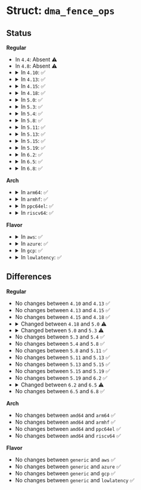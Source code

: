 # Struct: <code>dma_fence_ops</code>

## Status
<b>Regular</b>
<ul>
<li>
In <code>4.4</code>: Absent ⚠️
</li>
<li>
In <code>4.8</code>: Absent ⚠️
</li>
<li>
<details>
<summary>In <code>4.10</code>: ✅</summary>

```c
struct dma_fence_ops {
    const char * (*get_driver_name)(struct dma_fence *);
    const char * (*get_timeline_name)(struct dma_fence *);
    bool (*enable_signaling)(struct dma_fence *);
    bool (*signaled)(struct dma_fence *);
    long int (*wait)(struct dma_fence *, bool, long int);
    void (*release)(struct dma_fence *);
    int (*fill_driver_data)(struct dma_fence *, void *, int);
    void (*fence_value_str)(struct dma_fence *, char *, int);
    void (*timeline_value_str)(struct dma_fence *, char *, int);
};
```
</details>
</li>
<li>
<details>
<summary>In <code>4.13</code>: ✅</summary>

```c
struct dma_fence_ops {
    const char * (*get_driver_name)(struct dma_fence *);
    const char * (*get_timeline_name)(struct dma_fence *);
    bool (*enable_signaling)(struct dma_fence *);
    bool (*signaled)(struct dma_fence *);
    long int (*wait)(struct dma_fence *, bool, long int);
    void (*release)(struct dma_fence *);
    int (*fill_driver_data)(struct dma_fence *, void *, int);
    void (*fence_value_str)(struct dma_fence *, char *, int);
    void (*timeline_value_str)(struct dma_fence *, char *, int);
};
```
</details>
</li>
<li>
<details>
<summary>In <code>4.15</code>: ✅</summary>

```c
struct dma_fence_ops {
    const char * (*get_driver_name)(struct dma_fence *);
    const char * (*get_timeline_name)(struct dma_fence *);
    bool (*enable_signaling)(struct dma_fence *);
    bool (*signaled)(struct dma_fence *);
    long int (*wait)(struct dma_fence *, bool, long int);
    void (*release)(struct dma_fence *);
    int (*fill_driver_data)(struct dma_fence *, void *, int);
    void (*fence_value_str)(struct dma_fence *, char *, int);
    void (*timeline_value_str)(struct dma_fence *, char *, int);
};
```
</details>
</li>
<li>
<details>
<summary>In <code>4.18</code>: ✅</summary>

```c
struct dma_fence_ops {
    const char * (*get_driver_name)(struct dma_fence *);
    const char * (*get_timeline_name)(struct dma_fence *);
    bool (*enable_signaling)(struct dma_fence *);
    bool (*signaled)(struct dma_fence *);
    long int (*wait)(struct dma_fence *, bool, long int);
    void (*release)(struct dma_fence *);
    int (*fill_driver_data)(struct dma_fence *, void *, int);
    void (*fence_value_str)(struct dma_fence *, char *, int);
    void (*timeline_value_str)(struct dma_fence *, char *, int);
};
```
</details>
</li>
<li>
<details>
<summary>In <code>5.0</code>: ✅</summary>

```c
struct dma_fence_ops {
    const char * (*get_driver_name)(struct dma_fence *);
    const char * (*get_timeline_name)(struct dma_fence *);
    bool (*enable_signaling)(struct dma_fence *);
    bool (*signaled)(struct dma_fence *);
    long int (*wait)(struct dma_fence *, bool, long int);
    void (*release)(struct dma_fence *);
    void (*fence_value_str)(struct dma_fence *, char *, int);
    void (*timeline_value_str)(struct dma_fence *, char *, int);
};
```
</details>
</li>
<li>
<details>
<summary>In <code>5.3</code>: ✅</summary>

```c
struct dma_fence_ops {
    bool use_64bit_seqno;
    const char * (*get_driver_name)(struct dma_fence *);
    const char * (*get_timeline_name)(struct dma_fence *);
    bool (*enable_signaling)(struct dma_fence *);
    bool (*signaled)(struct dma_fence *);
    long int (*wait)(struct dma_fence *, bool, long int);
    void (*release)(struct dma_fence *);
    void (*fence_value_str)(struct dma_fence *, char *, int);
    void (*timeline_value_str)(struct dma_fence *, char *, int);
};
```
</details>
</li>
<li>
<details>
<summary>In <code>5.4</code>: ✅</summary>

```c
struct dma_fence_ops {
    bool use_64bit_seqno;
    const char * (*get_driver_name)(struct dma_fence *);
    const char * (*get_timeline_name)(struct dma_fence *);
    bool (*enable_signaling)(struct dma_fence *);
    bool (*signaled)(struct dma_fence *);
    long int (*wait)(struct dma_fence *, bool, long int);
    void (*release)(struct dma_fence *);
    void (*fence_value_str)(struct dma_fence *, char *, int);
    void (*timeline_value_str)(struct dma_fence *, char *, int);
};
```
</details>
</li>
<li>
<details>
<summary>In <code>5.8</code>: ✅</summary>

```c
struct dma_fence_ops {
    bool use_64bit_seqno;
    const char * (*get_driver_name)(struct dma_fence *);
    const char * (*get_timeline_name)(struct dma_fence *);
    bool (*enable_signaling)(struct dma_fence *);
    bool (*signaled)(struct dma_fence *);
    long int (*wait)(struct dma_fence *, bool, long int);
    void (*release)(struct dma_fence *);
    void (*fence_value_str)(struct dma_fence *, char *, int);
    void (*timeline_value_str)(struct dma_fence *, char *, int);
};
```
</details>
</li>
<li>
<details>
<summary>In <code>5.11</code>: ✅</summary>

```c
struct dma_fence_ops {
    bool use_64bit_seqno;
    const char * (*get_driver_name)(struct dma_fence *);
    const char * (*get_timeline_name)(struct dma_fence *);
    bool (*enable_signaling)(struct dma_fence *);
    bool (*signaled)(struct dma_fence *);
    long int (*wait)(struct dma_fence *, bool, long int);
    void (*release)(struct dma_fence *);
    void (*fence_value_str)(struct dma_fence *, char *, int);
    void (*timeline_value_str)(struct dma_fence *, char *, int);
};
```
</details>
</li>
<li>
<details>
<summary>In <code>5.13</code>: ✅</summary>

```c
struct dma_fence_ops {
    bool use_64bit_seqno;
    const char * (*get_driver_name)(struct dma_fence *);
    const char * (*get_timeline_name)(struct dma_fence *);
    bool (*enable_signaling)(struct dma_fence *);
    bool (*signaled)(struct dma_fence *);
    long int (*wait)(struct dma_fence *, bool, long int);
    void (*release)(struct dma_fence *);
    void (*fence_value_str)(struct dma_fence *, char *, int);
    void (*timeline_value_str)(struct dma_fence *, char *, int);
};
```
</details>
</li>
<li>
<details>
<summary>In <code>5.15</code>: ✅</summary>

```c
struct dma_fence_ops {
    bool use_64bit_seqno;
    const char * (*get_driver_name)(struct dma_fence *);
    const char * (*get_timeline_name)(struct dma_fence *);
    bool (*enable_signaling)(struct dma_fence *);
    bool (*signaled)(struct dma_fence *);
    long int (*wait)(struct dma_fence *, bool, long int);
    void (*release)(struct dma_fence *);
    void (*fence_value_str)(struct dma_fence *, char *, int);
    void (*timeline_value_str)(struct dma_fence *, char *, int);
};
```
</details>
</li>
<li>
<details>
<summary>In <code>5.19</code>: ✅</summary>

```c
struct dma_fence_ops {
    bool use_64bit_seqno;
    const char * (*get_driver_name)(struct dma_fence *);
    const char * (*get_timeline_name)(struct dma_fence *);
    bool (*enable_signaling)(struct dma_fence *);
    bool (*signaled)(struct dma_fence *);
    long int (*wait)(struct dma_fence *, bool, long int);
    void (*release)(struct dma_fence *);
    void (*fence_value_str)(struct dma_fence *, char *, int);
    void (*timeline_value_str)(struct dma_fence *, char *, int);
};
```
</details>
</li>
<li>
<details>
<summary>In <code>6.2</code>: ✅</summary>

```c
struct dma_fence_ops {
    bool use_64bit_seqno;
    const char * (*get_driver_name)(struct dma_fence *);
    const char * (*get_timeline_name)(struct dma_fence *);
    bool (*enable_signaling)(struct dma_fence *);
    bool (*signaled)(struct dma_fence *);
    long int (*wait)(struct dma_fence *, bool, long int);
    void (*release)(struct dma_fence *);
    void (*fence_value_str)(struct dma_fence *, char *, int);
    void (*timeline_value_str)(struct dma_fence *, char *, int);
};
```
</details>
</li>
<li>
<details>
<summary>In <code>6.5</code>: ✅</summary>

```c
struct dma_fence_ops {
    bool use_64bit_seqno;
    const char * (*get_driver_name)(struct dma_fence *);
    const char * (*get_timeline_name)(struct dma_fence *);
    bool (*enable_signaling)(struct dma_fence *);
    bool (*signaled)(struct dma_fence *);
    long int (*wait)(struct dma_fence *, bool, long int);
    void (*release)(struct dma_fence *);
    void (*fence_value_str)(struct dma_fence *, char *, int);
    void (*timeline_value_str)(struct dma_fence *, char *, int);
    void (*set_deadline)(struct dma_fence *, ktime_t);
};
```
</details>
</li>
<li>
<details>
<summary>In <code>6.8</code>: ✅</summary>

```c
struct dma_fence_ops {
    bool use_64bit_seqno;
    const char * (*get_driver_name)(struct dma_fence *);
    const char * (*get_timeline_name)(struct dma_fence *);
    bool (*enable_signaling)(struct dma_fence *);
    bool (*signaled)(struct dma_fence *);
    long int (*wait)(struct dma_fence *, bool, long int);
    void (*release)(struct dma_fence *);
    void (*fence_value_str)(struct dma_fence *, char *, int);
    void (*timeline_value_str)(struct dma_fence *, char *, int);
    void (*set_deadline)(struct dma_fence *, ktime_t);
};
```
</details>
</li>
</ul>
<b>Arch</b>
<ul>
<li>
<details>
<summary>In <code>arm64</code>: ✅</summary>

```c
struct dma_fence_ops {
    bool use_64bit_seqno;
    const char * (*get_driver_name)(struct dma_fence *);
    const char * (*get_timeline_name)(struct dma_fence *);
    bool (*enable_signaling)(struct dma_fence *);
    bool (*signaled)(struct dma_fence *);
    long int (*wait)(struct dma_fence *, bool, long int);
    void (*release)(struct dma_fence *);
    void (*fence_value_str)(struct dma_fence *, char *, int);
    void (*timeline_value_str)(struct dma_fence *, char *, int);
};
```
</details>
</li>
<li>
<details>
<summary>In <code>armhf</code>: ✅</summary>

```c
struct dma_fence_ops {
    bool use_64bit_seqno;
    const char * (*get_driver_name)(struct dma_fence *);
    const char * (*get_timeline_name)(struct dma_fence *);
    bool (*enable_signaling)(struct dma_fence *);
    bool (*signaled)(struct dma_fence *);
    long int (*wait)(struct dma_fence *, bool, long int);
    void (*release)(struct dma_fence *);
    void (*fence_value_str)(struct dma_fence *, char *, int);
    void (*timeline_value_str)(struct dma_fence *, char *, int);
};
```
</details>
</li>
<li>
<details>
<summary>In <code>ppc64el</code>: ✅</summary>

```c
struct dma_fence_ops {
    bool use_64bit_seqno;
    const char * (*get_driver_name)(struct dma_fence *);
    const char * (*get_timeline_name)(struct dma_fence *);
    bool (*enable_signaling)(struct dma_fence *);
    bool (*signaled)(struct dma_fence *);
    long int (*wait)(struct dma_fence *, bool, long int);
    void (*release)(struct dma_fence *);
    void (*fence_value_str)(struct dma_fence *, char *, int);
    void (*timeline_value_str)(struct dma_fence *, char *, int);
};
```
</details>
</li>
<li>
<details>
<summary>In <code>riscv64</code>: ✅</summary>

```c
struct dma_fence_ops {
    bool use_64bit_seqno;
    const char * (*get_driver_name)(struct dma_fence *);
    const char * (*get_timeline_name)(struct dma_fence *);
    bool (*enable_signaling)(struct dma_fence *);
    bool (*signaled)(struct dma_fence *);
    long int (*wait)(struct dma_fence *, bool, long int);
    void (*release)(struct dma_fence *);
    void (*fence_value_str)(struct dma_fence *, char *, int);
    void (*timeline_value_str)(struct dma_fence *, char *, int);
};
```
</details>
</li>
</ul>
<b>Flavor</b>
<ul>
<li>
<details>
<summary>In <code>aws</code>: ✅</summary>

```c
struct dma_fence_ops {
    bool use_64bit_seqno;
    const char * (*get_driver_name)(struct dma_fence *);
    const char * (*get_timeline_name)(struct dma_fence *);
    bool (*enable_signaling)(struct dma_fence *);
    bool (*signaled)(struct dma_fence *);
    long int (*wait)(struct dma_fence *, bool, long int);
    void (*release)(struct dma_fence *);
    void (*fence_value_str)(struct dma_fence *, char *, int);
    void (*timeline_value_str)(struct dma_fence *, char *, int);
};
```
</details>
</li>
<li>
<details>
<summary>In <code>azure</code>: ✅</summary>

```c
struct dma_fence_ops {
    bool use_64bit_seqno;
    const char * (*get_driver_name)(struct dma_fence *);
    const char * (*get_timeline_name)(struct dma_fence *);
    bool (*enable_signaling)(struct dma_fence *);
    bool (*signaled)(struct dma_fence *);
    long int (*wait)(struct dma_fence *, bool, long int);
    void (*release)(struct dma_fence *);
    void (*fence_value_str)(struct dma_fence *, char *, int);
    void (*timeline_value_str)(struct dma_fence *, char *, int);
};
```
</details>
</li>
<li>
<details>
<summary>In <code>gcp</code>: ✅</summary>

```c
struct dma_fence_ops {
    bool use_64bit_seqno;
    const char * (*get_driver_name)(struct dma_fence *);
    const char * (*get_timeline_name)(struct dma_fence *);
    bool (*enable_signaling)(struct dma_fence *);
    bool (*signaled)(struct dma_fence *);
    long int (*wait)(struct dma_fence *, bool, long int);
    void (*release)(struct dma_fence *);
    void (*fence_value_str)(struct dma_fence *, char *, int);
    void (*timeline_value_str)(struct dma_fence *, char *, int);
};
```
</details>
</li>
<li>
<details>
<summary>In <code>lowlatency</code>: ✅</summary>

```c
struct dma_fence_ops {
    bool use_64bit_seqno;
    const char * (*get_driver_name)(struct dma_fence *);
    const char * (*get_timeline_name)(struct dma_fence *);
    bool (*enable_signaling)(struct dma_fence *);
    bool (*signaled)(struct dma_fence *);
    long int (*wait)(struct dma_fence *, bool, long int);
    void (*release)(struct dma_fence *);
    void (*fence_value_str)(struct dma_fence *, char *, int);
    void (*timeline_value_str)(struct dma_fence *, char *, int);
};
```
</details>
</li>
</ul>

## Differences
<b>Regular</b>
<ul>
<li>
No changes between <code>4.10</code> and <code>4.13</code> ✅
</li>
<li>
No changes between <code>4.13</code> and <code>4.15</code> ✅
</li>
<li>
No changes between <code>4.15</code> and <code>4.18</code> ✅
</li>
<li>
<details>
<summary>Changed between <code>4.18</code> and <code>5.0</code> ⚠️</summary>
<ul>
<li>
<b>Field removed. </b>
<code>int (*fill_driver_data)(struct dma_fence *, void *, int)</code>
</li>
</ul>
</details>
</li>
<li>
<details>
<summary>Changed between <code>5.0</code> and <code>5.3</code> ⚠️</summary>
<ul>
<li>
<b>Field added. </b>
<code>bool use_64bit_seqno</code>
</li>
</ul>
</details>
</li>
<li>
No changes between <code>5.3</code> and <code>5.4</code> ✅
</li>
<li>
No changes between <code>5.4</code> and <code>5.8</code> ✅
</li>
<li>
No changes between <code>5.8</code> and <code>5.11</code> ✅
</li>
<li>
No changes between <code>5.11</code> and <code>5.13</code> ✅
</li>
<li>
No changes between <code>5.13</code> and <code>5.15</code> ✅
</li>
<li>
No changes between <code>5.15</code> and <code>5.19</code> ✅
</li>
<li>
No changes between <code>5.19</code> and <code>6.2</code> ✅
</li>
<li>
<details>
<summary>Changed between <code>6.2</code> and <code>6.5</code> ⚠️</summary>
<ul>
<li>
<b>Field added. </b>
<code>void (*set_deadline)(struct dma_fence *, ktime_t)</code>
</li>
</ul>
</details>
</li>
<li>
No changes between <code>6.5</code> and <code>6.8</code> ✅
</li>
</ul>
<b>Arch</b>
<ul>
<li>
No changes between <code>amd64</code> and <code>arm64</code> ✅
</li>
<li>
No changes between <code>amd64</code> and <code>armhf</code> ✅
</li>
<li>
No changes between <code>amd64</code> and <code>ppc64el</code> ✅
</li>
<li>
No changes between <code>amd64</code> and <code>riscv64</code> ✅
</li>
</ul>
<b>Flavor</b>
<ul>
<li>
No changes between <code>generic</code> and <code>aws</code> ✅
</li>
<li>
No changes between <code>generic</code> and <code>azure</code> ✅
</li>
<li>
No changes between <code>generic</code> and <code>gcp</code> ✅
</li>
<li>
No changes between <code>generic</code> and <code>lowlatency</code> ✅
</li>
</ul>
